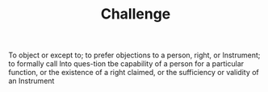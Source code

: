---
title: Challenge
letter: C
permalink: "/definitions/bld-challenge.html"
body: 1. To object or except to; to prefer objections to a person, right, or Instrument;
  to formally call lnto ques-tion tbe capability of a person for a particular function,
  or the existence of a right claimed, or the sufficiency or validity of an Instrument
published_at: '2018-07-07'
source: Black's Law Dictionary 2nd Ed (1910)
layout: post
---